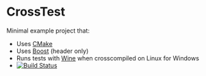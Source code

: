 CrossTest
=========

Minimal example project that:

*   Uses [CMake](http://cmake.org/)
*   Uses [Boost](http://boost.org/) (header only)
*   Runs tests with [Wine](http://www.winehq.org/) when crosscompiled on Linux for Windows
*   [![Build Status](https://travis-ci.org/purpleKarrot/CrossTest.png)](https://travis-ci.org/purpleKarrot/CrossTest)

